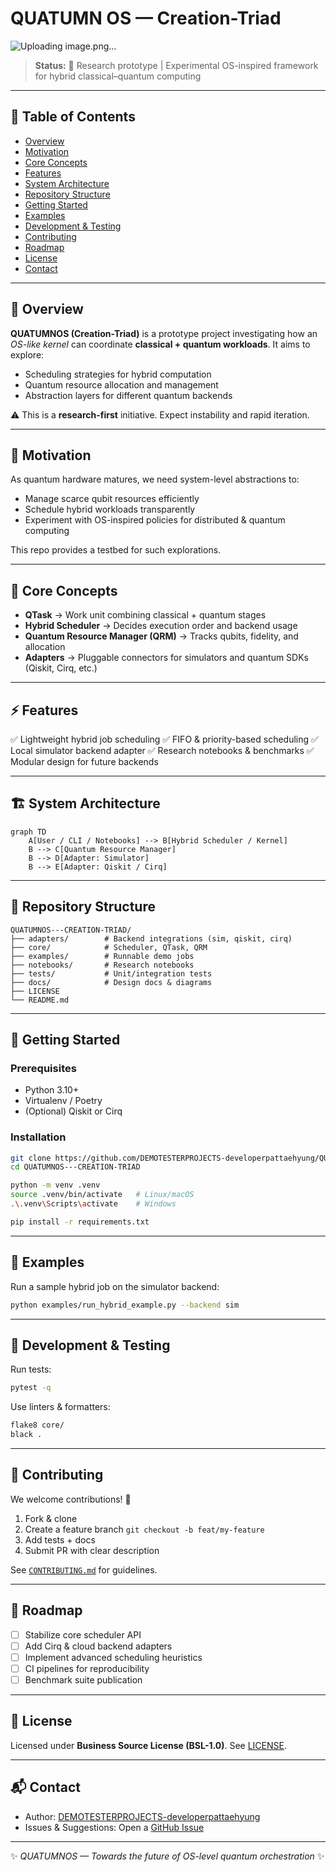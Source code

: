 # QUATUMN    OS — Creation-Triad
![Uploading image.png…]()

> **Status:** 🚧 Research prototype | Experimental OS-inspired framework for hybrid classical–quantum computing

---

## 📑 Table of Contents

* [Overview](#overview)
* [Motivation](#motivation)
* [Core Concepts](#core-concepts)
* [Features](#features)
* [System Architecture](#system-architecture)
* [Repository Structure](#repository-structure)
* [Getting Started](#getting-started)
* [Examples](#examples)
* [Development & Testing](#development--testing)
* [Contributing](#contributing)
* [Roadmap](#roadmap)
* [License](#license)
* [Contact](#contact)

---

## 🌌 Overview

**QUATUMNOS (Creation-Triad)** is a prototype project investigating how an *OS-like kernel* can coordinate **classical + quantum workloads**. It aims to explore:

* Scheduling strategies for hybrid computation
* Quantum resource allocation and management
* Abstraction layers for different quantum backends

⚠️ This is a **research-first** initiative. Expect instability and rapid iteration.

---

## 🎯 Motivation

As quantum hardware matures, we need system-level abstractions to:

* Manage scarce qubit resources efficiently
* Schedule hybrid workloads transparently
* Experiment with OS-inspired policies for distributed & quantum computing

This repo provides a testbed for such explorations.

---

## 🧩 Core Concepts

* **QTask** → Work unit combining classical + quantum stages
* **Hybrid Scheduler** → Decides execution order and backend usage
* **Quantum Resource Manager (QRM)** → Tracks qubits, fidelity, and allocation
* **Adapters** → Pluggable connectors for simulators and quantum SDKs (Qiskit, Cirq, etc.)

---

## ⚡ Features

✅ Lightweight hybrid job scheduling
✅ FIFO & priority-based scheduling
✅ Local simulator backend adapter
✅ Research notebooks & benchmarks
✅ Modular design for future backends

---

## 🏗 System Architecture

```mermaid
graph TD
    A[User / CLI / Notebooks] --> B[Hybrid Scheduler / Kernel]
    B --> C[Quantum Resource Manager]
    B --> D[Adapter: Simulator]
    B --> E[Adapter: Qiskit / Cirq]
```

---

## 📂 Repository Structure

```
QUATUMNOS---CREATION-TRIAD/
├── adapters/        # Backend integrations (sim, qiskit, cirq)
├── core/            # Scheduler, QTask, QRM
├── examples/        # Runnable demo jobs
├── notebooks/       # Research notebooks
├── tests/           # Unit/integration tests
├── docs/            # Design docs & diagrams
├── LICENSE
└── README.md
```

---

## 🚀 Getting Started

### Prerequisites

* Python 3.10+
* Virtualenv / Poetry
* (Optional) Qiskit or Cirq

### Installation

```bash
git clone https://github.com/DEMOTESTERPROJECTS-developerpattaehyung/QUATUMNOS---CREATION-TRIAD.git
cd QUATUMNOS---CREATION-TRIAD

python -m venv .venv
source .venv/bin/activate   # Linux/macOS
.\.venv\Scripts\activate    # Windows

pip install -r requirements.txt
```

---

## 📘 Examples

Run a sample hybrid job on the simulator backend:

```bash
python examples/run_hybrid_example.py --backend sim
```

---

## 🧪 Development & Testing

Run tests:

```bash
pytest -q
```

Use linters & formatters:

```bash
flake8 core/
black .
```

---

## 🤝 Contributing

We welcome contributions! 🚀

1. Fork & clone
2. Create a feature branch `git checkout -b feat/my-feature`
3. Add tests + docs
4. Submit PR with clear description

See [`CONTRIBUTING.md`](./CONTRIBUTING.md) for guidelines.

---

## 📍 Roadmap

* [ ] Stabilize core scheduler API
* [ ] Add Cirq & cloud backend adapters
* [ ] Implement advanced scheduling heuristics
* [ ] CI pipelines for reproducibility
* [ ] Benchmark suite publication

---

## 📜 License

Licensed under **Business Source License (BSL-1.0)**. See [LICENSE](./LICENSE).

---

## 📬 Contact

* Author: [DEMOTESTERPROJECTS-developerpattaehyung](https://github.com/DEMOTESTERPROJECTS-developerpattaehyung)
* Issues & Suggestions: Open a [GitHub Issue](../../issues)

---

✨ *QUATUMNOS — Towards the future of OS-level quantum orchestration* ✨
